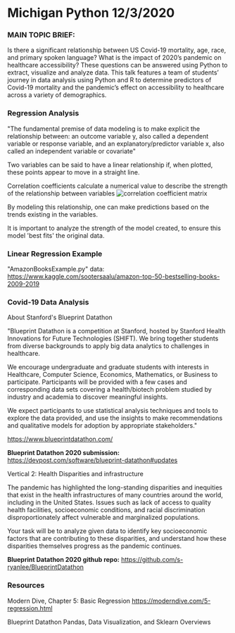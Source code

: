 # Michigan Python 12/3/2020

### MAIN TOPIC BRIEF:
Is there a significant relationship between US Covid-19 mortality, age, race, and primary spoken language? What is the impact of 2020’s pandemic on healthcare accessibility? These questions can be answered using Python to extract, visualize and analyze data. This talk features a team of students’ journey in data analysis using Python and R to determine predictors of Covid-19 mortality and the pandemic’s effect on accessibility to healthcare across a variety of demographics.

### Regression Analysis
"The fundamental premise of data modeling is to make explicit the relationship between: 
an outcome variable y, also called a dependent variable or response variable,
and
an explanatory/predictor variable x, also called an independent variable or covariate"

Two variables can be said to have a linear relationship if, when plotted, these points appear to move in a straight line.

Correlation coefficients calculate a numerical value to describe the strength of the relationship between variables 
![correlation coefficient matrix](https://d33wubrfki0l68.cloudfront.net/860c9756c9d4b158ab4a29a33bc919729be9d92b/9823b/moderndive_files/figure-html/correlation1-1.png)

By modeling this relationship, one can make predictions based on the trends existing in the variables.

It is important to analyze the strength of the model created, to ensure this model 'best fits' the original data.

### Linear Regression Example

"AmazonBooksExample.py"
data: https://www.kaggle.com/sootersaalu/amazon-top-50-bestselling-books-2009-2019 

### Covid-19 Data Analysis

About Stanford's Blueprint Datathon

"Blueprint Datathon is a competition at Stanford, hosted by Stanford Health Innovations for Future Technologies (SHIFT). We bring together students from diverse backgrounds to apply big data analytics to challenges in healthcare.

We encourage undergraduate and graduate students with interests in Healthcare, Computer Science, Economics, Mathematics, or Business to participate. Participants will be provided with a few cases and corresponding data sets covering a health/biotech problem studied by industry and academia to discover meaningful insights.

We expect participants to use statistical analysis techniques and tools to explore the data provided, and use the insights to make recommendations and qualitative models for adoption by appropriate stakeholders."

https://www.blueprintdatathon.com/

**Blueprint Datathon 2020 submission:** https://devpost.com/software/blueprint-datathon#updates

Vertical 2: Health Disparities and infrastructure

The pandemic has highlighted the long-standing disparities and inequities that exist in the health infrastructures of many countries around the world, including in the United States. Issues such as lack of access to quality health facilities, socioeconomic conditions, and racial discrimination disproportionately affect vulnerable and marginalized populations. 

Your task will be to analyze given data to identify key socioeconomic factors that are contributing to these disparities, and understand how these disparities themselves progress as the pandemic continues.


**Blueprint Datathon 2020 github repo:** https://github.com/s-ryanlee/BlueprintDatathon

### Resources

Modern Dive, Chapter 5: Basic Regression https://moderndive.com/5-regression.html

Blueprint Datathon Pandas, Data Visualization, and Sklearn Overviews

